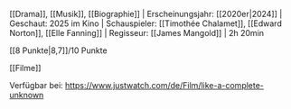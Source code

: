 
[[Drama]], [[Musik]], [[Biographie]] | Erscheinungsjahr: [[2020er|2024]] | Geschaut: 2025 im Kino | Schauspieler: [[Timothée Chalamet]], [[Edward Norton]], [[Elle Fanning]] | Regisseur: [[James Mangold]] | 2h 20min

[[8 Punkte|8,7]]/10 Punkte


[[Filme]]

Verfügbar bei: https://www.justwatch.com/de/Film/like-a-complete-unknown